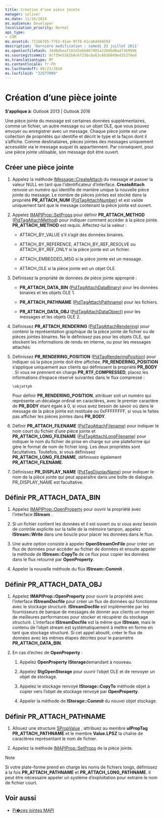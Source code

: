 ```yaml
---
title: Création d’une pièce jointe
manager: soliver
ms.date: 11/16/2014
ms.audience: Developer
localization_priority: Normal
api_type:
- COM
ms.assetid: 711b6765-7763-41ae-9ff8-61ca6ddd459d
description: 'Derniére modification : samedi 23 juillet 2011'
ms.openlocfilehash: 34d8dbeaf101d5ebb687403a2200bd0ad73b9998
ms.sourcegitcommit: 0cf39e5382b8c6f236c8a63c6036849ed3527ded
ms.translationtype: MT
ms.contentlocale: fr-FR
ms.lasthandoff: 08/23/2018
ms.locfileid: "22577099"
---
```

# <a name="creating-a-message-attachment"></a>Création d’une pièce jointe
  
**S’applique à**: Outlook 2013 | Outlook 2016 
  
Une pièce jointe du message est certaines données supplémentaires, comme un fichier, un autre message ou un objet OLE, que vous pouvez envoyer ou enregistrer avec un message. Chaque pièce jointe est une collection de propriétés qui identifie et décrit le type et la façon dont il s’affiche. Comme destinataires, pièces jointes des messages uniquement accessible via le message auquel ils appartiennent. Par conséquent, pour une pièce jointe utilisable, son message doit être ouvert.
  
## <a name="create-a-message-attachment"></a>Créer une pièce jointe
  
1. Appelez la méthode [IMessage::CreateAttach](imessage-createattach.md) du message et passer la valeur NULL en tant que l’identificateur d’interface. **CreateAttach** renvoie un numéro qui identifie de manière unique la nouvelle pièce jointe du message. Le nombre de pièces jointes est stocké dans la propriété **PR_ATTACH_NUM** ([PidTagAttachNumber](pidtagattachnumber-canonical-property.md)) et est valide uniquement tant que le message contenant la pièce jointe est ouvert.
    
2. Appelez [IMAPIProp::SetProps](imapiprop-setprops.md) pour définir **PR_ATTACH_METHOD** ([PidTagAttachMethod](pidtagattachmethod-canonical-property.md)) pour indiquer comment accéder à la pièce jointe. **PR_ATTACH_METHOD** est requis. Affectez-lui la valeur : 
    
   - ATTACH_BY_VALUE s’il s’agit des données binaires.
    
   - ATTACH_BY_REFERENCE, ATTACH_BY_REF_RESOLVE ou ATTACH_BY_REF_ONLY si la pièce jointe est un fichier.
    
   - ATTACH_EMBEDDED_MSG si la pièce jointe est un message.
    
   - ATTACH_OLE si la pièce jointe est un objet OLE.
    
3. Définissez la propriété de données de pièce jointe approprié :
    
   - **PR_ATTACH_DATA_BIN** ([PidTagAttachDataBinary](pidtagattachdatabinary-canonical-property.md)) pour les données binaires et les objets OLE 1.
    
   - **PR_ATTACH_PATHNAME** ([PidTagAttachPathname](pidtagattachpathname-canonical-property.md)) pour les fichiers.
    
   - **PR_ATTACH_DATA_OBJ** ([PidTagAttachDataObject](pidtagattachdataobject-canonical-property.md)) pour les messages et les objets OLE 2.
    
4. Définissez **PR_ATTACH_RENDERING** ([PidTagAttachRendering](pidtagattachrendering-canonical-property.md)) pour contenir la représentation graphique de la pièce jointe de fichier ou de pièces jointes binaires. Ne le définissez pas pour les objets OLE, qui stockent les informations de rendu en interne, ou pour les messages attachés. 
    
5. Définissez **PR_RENDERING_POSITION** ([PidTagRenderingPosition](pidtagrenderingposition-canonical-property.md)) pour indiquer où la pièce jointe doit être affichée. **PR_RENDERING_POSITION** s’applique uniquement aux clients qui définissent la propriété **PR_BODY** . Si vous ne prennent en charge **PR_RTF_COMPRESSED**, placez les informations d’espace réservé suivantes dans le flux compressé :
    
   `\objattph`

   Pour définir **PR_RENDERING_POSITION**, attribuer soit un numéro qui représente un décalage ordinal en caractères, avec le premier caractère de **PR_BODY** étant égale à 0, si vous avez besoin de savoir où dans le message de la pièce jointe est restituée ou 0xFFFFFFFF, si vous le faites pas afficher les pièces jointes dans **PR_BODY**.
    
6. Définir **PR_ATTACH_FILENAME** ([PidTagAttachFilename](pidtagattachfilename-canonical-property.md)) pour indiquer le nom court du fichier d’une pièce jointe et **PR\_ATTACH_LONG_FILENAME** ([PidTagAttachLongFilename](pidtagattachlongfilename-canonical-property.md)) pour indiquer le nom du fichier de prise en charge sur une plateforme qui gère le format de nom de fichier long. Les deux propriétés sont facultatives. Toutefois, si vous définissez **PR_ATTACH_LONG_FILENAME**, définissez également **PR_ATTACH_FILENAME**. 
    
7. Définissez **PR_DISPLAY_NAME** ([PidTagDisplayName](pidtagdisplayname-canonical-property.md)) pour indiquer le nom de la pièce jointe qui peut apparaître dans une boîte de dialogue. PR_DISPLAY_NAME est facultative. 
    
## <a name="set-prattachdatabin"></a>Définir PR_ATTACH_DATA_BIN
  
1. Appelez [IMAPIProp::OpenProperty](imapiprop-openproperty.md) pour ouvrir la propriété avec l’interface **IStream** . 
    
2. Si un fichier contient les données et il est ouvert ou si vous avez besoin de contrôle explicite sur la taille de la mémoire tampon, appelez **IStream::Write** dans une boucle pour placer les données dans le flux. 
    
3. Une autre option consiste à appeler **OpenStreamOnFile** pour créer un flux de données pour accéder au fichier de données et ensuite appeler la méthode de **IStream::CopyTo** de ce flux pour copier les données dans le flux retourné par **OpenProperty**.
    
4. Appeler la nouvelle méthode du flux **IStream::Commit** . 
    
## <a name="set-prattachdataobj"></a>Définir PR_ATTACH_DATA_OBJ
  
1. Appelez **IMAPIProp::OpenProperty** pour ouvrir la propriété avec l’interface **IStreamDocfile** pour créer un flux de données qui fonctionne avec le stockage structuré. **IStreamDocfile** est implémentée par les fournisseurs de banque de messages de donner aux clients un moyen de meilleures performances pour stocker et récupérer du stockage structuré. L’interface **IStreamDocfile** est la même que **IStream**, mais le contenu de l’objet stream est systématiquement à mettre en forme en tant que stockage structuré. Si cet appel aboutit, créer le flux de données avec les mêmes étapes décrites pour le paramètre **PR_ATTACH_DATA_BIN**.
    
2. En cas d’échec de **OpenProperty** : 
    
   1. Appelez **OpenProperty** **IStorage**demandant à nouveau. 
      
   2. Appelez **StgOpenStorage** pour ouvrir l’objet OLE et de renvoyer un objet de stockage. 
      
   3. Appelez le stockage renvoyé **IStorage::CopyTo** méthode objet à copier vers l’objet de stockage renvoyé par **OpenProperty**.
      
   4. Appeler la méthode de **IStorage::Commit** du nouvel objet stockage. 
    
## <a name="set-prattachpathname"></a>Définir PR_ATTACH_PATHNAME
  
1. Allouez une structure [SPropValue](spropvalue.md) , attribuez au membre **ulPropTag** **PR_ATTACH_PATHNAME** et le membre **Value.LPSZ** la chaîne de caractères représentant le nom de fichier. 
    
2. Appelez la méthode [IMAPIProp::SetProps](imapiprop-setprops.md) de la pièce jointe. 
    
> [!NOTE]
> Si votre plate-forme prend en charge les noms de fichiers longs, définissez à la fois **PR_ATTACH_PATHNAME** et **PR_ATTACH_LONG_PATHNAME**. Il peut être nécessaire appeler un système d’exploitation pour extraire le nom de fichier court. 
  
## <a name="see-also"></a>Voir aussi

- [Pi�ces jointes MAPI](mapi-attachments.md)

